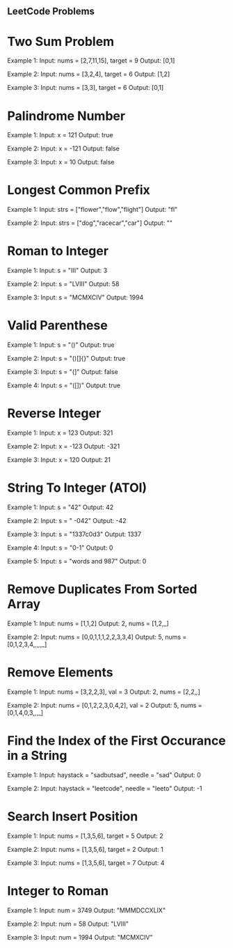## LeetCode Problems


# Two Sum Problem
  Example 1:
  Input: nums = [2,7,11,15], target = 9
  Output: [0,1]
  
  Example 2:
  Input: nums = [3,2,4], target = 6
  Output: [1,2]
  
  Example 3:
  Input: nums = [3,3], target = 6
  Output: [0,1]

# Palindrome Number
  Example 1:
  Input: x = 121
  Output: true

  Example 2:
  Input: x = -121
  Output: false

  Example 3:
  Input: x = 10
  Output: false

# Longest Common Prefix
  Example 1:
  Input: strs = ["flower","flow","flight"]
  Output: "fl"

  Example 2:
  Input: strs = ["dog","racecar","car"]
  Output: ""
  
# Roman to Integer
  Example 1:
  Input: s = "III"
  Output: 3
  
  Example 2:
  Input: s = "LVIII"
  Output: 58
  
  Example 3:
  Input: s = "MCMXCIV"
  Output: 1994

# Valid Parenthese
  Example 1:
  Input: s = "()"
  Output: true

  Example 2:
  Input: s = "()[]{}"
  Output: true

  Example 3:
  Input: s = "(]"
  Output: false

  Example 4:
  Input: s = "([])"
  Output: true

# Reverse Integer
  Example 1:
  Input: x = 123
  Output: 321

  Example 2:
  Input: x = -123
  Output: -321

  Example 3:
  Input: x = 120
  Output: 21

# String To Integer (ATOI)

  Example 1:
  Input: s = "42"
  Output: 42

  Example 2:
  Input: s = " -042"
  Output: -42

  Example 3:
  Input: s = "1337c0d3"
  Output: 1337

  Example 4:
  Input: s = "0-1"
  Output: 0

  Example 5:
  Input: s = "words and 987"
  Output: 0

# Remove Duplicates From Sorted Array
  Example 1:
  Input: nums = [1,1,2]
  Output: 2, nums = [1,2,_]

  Example 2:
  Input: nums = [0,0,1,1,1,2,2,3,3,4]
  Output: 5, nums = [0,1,2,3,4,_,_,_,_,_]

# Remove Elements

  Example 1:
  Input: nums = [3,2,2,3], val = 3
  Output: 2, nums = [2,2,_,_]

  Example 2:
  Input: nums = [0,1,2,2,3,0,4,2], val = 2
  Output: 5, nums = [0,1,4,0,3,_,_,_]

# Find the Index of the First Occurance in a String
  Example 1:
  Input: haystack = "sadbutsad", needle = "sad"
  Output: 0

  Example 2:
  Input: haystack = "leetcode", needle = "leeto"
  Output: -1

# Search Insert Position
  Example 1:
  Input: nums = [1,3,5,6], target = 5
  Output: 2

  Example 2:
  Input: nums = [1,3,5,6], target = 2
  Output: 1

  Example 3:
  Input: nums = [1,3,5,6], target = 7
  Output: 4

# Integer to Roman
  Example 1:
  Input: num = 3749
  Output: "MMMDCCXLIX"

  Example 2:
  Input: num = 58
  Output: "LVIII"

  Example 3:
  Input: num = 1994
  Output: "MCMXCIV"